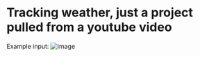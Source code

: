 ﻿# Tracking weather, just a project pulled from a youtube video

Example input:
![image](https://github.com/SwitchNerd/Weather/assets/100217271/f0248a1c-b5fa-4a80-a890-e9f01b195246)

